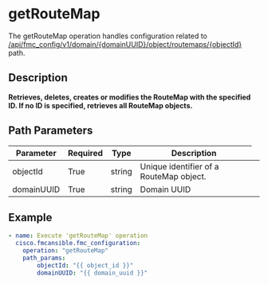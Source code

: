 # getRouteMap

The getRouteMap operation handles configuration related to [/api/fmc_config/v1/domain/{domainUUID}/object/routemaps/{objectId}](/paths//api/fmc_config/v1/domain/{domain_uuid}/object/routemaps/{object_id}.md) path.&nbsp;
## Description
**Retrieves, deletes, creates or modifies the RouteMap with the specified ID. If no ID is specified, retrieves all RouteMap objects.**

## Path Parameters
| Parameter | Required | Type | Description |
| --------- | -------- | ---- | ----------- |
| objectId | True | string <td colspan=3> Unique identifier of a RouteMap object. |
| domainUUID | True | string <td colspan=3> Domain UUID |

## Example
```yaml
- name: Execute 'getRouteMap' operation
  cisco.fmcansible.fmc_configuration:
    operation: "getRouteMap"
    path_params:
        objectId: "{{ object_id }}"
        domainUUID: "{{ domain_uuid }}"

```